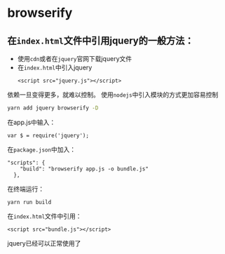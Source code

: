 # browserify

## 在`index.html`文件中引用jquery的一般方法：

- 使用`cdn`或者在`jquery`官网下载jquery文件
- 在`index.html`中引入jquery
  ```
  <script src="jquery.js"></script>
  ```
依赖一旦变得更多，就难以控制。
使用`nodejs`中引入模块的方式更加容易控制
```bash
yarn add jquery browserify -D
```

在app.js中输入：
```
var $ = require('jquery');
```

在`package.json`中加入：
```
"scripts": {
    "build": "browserify app.js -o bundle.js"
  },
```
在终端运行：
```
yarn run build
```
在`index.html`文件中引用：
```
<script src="bundle.js"></script>
```
jquery已经可以正常使用了
